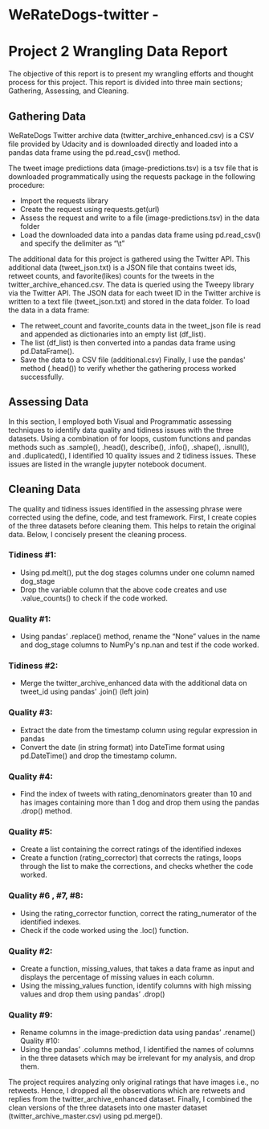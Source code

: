 # WeRateDogs-twitter - 
# Project 2 Wrangling Data Report
The objective of this report is to present my wrangling efforts and thought process for this project. This report is divided into three main sections; Gathering, Assessing, and Cleaning.

## Gathering Data
WeRateDogs Twitter archive data (twitter_archive_enhanced.csv) is a CSV file provided by Udacity and is downloaded directly and loaded into a pandas data frame using the pd.read_csv() method.

The tweet image predictions data (image-predictions.tsv) is a tsv file that is downloaded programmatically using the requests package in the following procedure:
- Import the requests library
- Create the request using requests.get(url)
- Assess the request and write to a file (image-predictions.tsv) in the data folder
- Load the downloaded data into a pandas data frame using pd.read_csv() and specify the delimiter as “\t”

The additional data for this project is gathered using the Twitter API. This additional data (tweet_json.txt) is a JSON file that contains tweet ids, retweet counts, and favorite(likes) counts for the tweets in the twitter_archive_ehanced.csv. The data is queried using the Tweepy library via the Twitter API. The JSON data for each tweet ID in the Twitter archive is written to a text file (tweet_json.txt) and stored in the data folder. To load the data in a data frame:
- The retweet_count and favorite_counts data in the tweet_json file is read and appended as dictionaries into an empty list (df_list).
- The list (df_list) is then converted into a pandas data frame using pd.DataFrame().
- Save the data to a CSV file (additional.csv)
Finally, I use the pandas' method (.head()) to verify whether the gathering process worked successfully.

## Assessing Data
In this section, I employed both Visual and Programmatic assessing techniques to identify data quality and tidiness issues with the three datasets. Using a combination of for loops, custom functions and pandas methods such as .sample(), .head(), describe(), .info(), .shape(), .isnull(), and .duplicated(), I identified 10 quality issues and 2 tidiness issues. These issues are listed in the wrangle jupyter notebook document.

## Cleaning Data
The quality and tidiness issues identified in the assessing phrase were corrected using the define, code, and test framework. First, I create copies of the three datasets before cleaning them. This helps to retain the original data. Below, I concisely present the cleaning process.

### Tidiness #1:
- Using pd.melt(), put the dog stages columns under one column named dog_stage
- Drop the variable column that the above code creates and use .value_counts() to check if the code worked.

### Quality #1:
- Using pandas’ .replace() method, rename the “None” values in the name and dog_stage columns to NumPy's np.nan and test if the code worked.

### Tidiness #2:
- Merge the twitter_archive_enhanced data with the additional data on tweet_id using pandas’ .join() (left join)

### Quality #3:
- Extract the date from the timestamp column using regular expression in pandas
- Convert the date (in string format) into DateTime format using pd.DateTime() and drop the timestamp column.

### Quality #4:
- Find the index of tweets with rating_denominators greater than 10 and has images containing more than 1 dog and drop them using the pandas .drop() method.

### Quality #5:
- Create a list containing the correct ratings of the identified indexes
- Create a function (rating_corrector) that corrects the ratings, loops through the list to make the corrections, and checks whether the code worked.

### Quality #6 , #7, #8:
- Using the rating_corrector function, correct the rating_numerator of the identified indexes.
- Check if the code worked using the .loc() function.

### Quality #2:
- Create a function, missing_values, that takes a data frame as input and displays the percentage of missing values in each column.
- Using the missing_values function, identify columns with high missing values and drop them using pandas’ .drop()

### Quality #9:
- Rename columns in the image-prediction data using pandas’ .rename()
Quality #10:
- Using the pandas’ .columns method, I identified the names of columns in the three datasets which may be irrelevant for my analysis, and drop them.

The project requires analyzing only original ratings that have images i.e., no retweets. Hence, I dropped all the observations which are retweets and replies from the twitter_archive_enhanced dataset. Finally, I combined the clean versions of the three datasets into one master dataset (twitter_archive_master.csv) using pd.merge().
